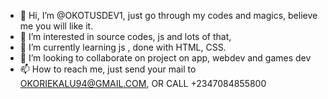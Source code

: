 - 👋 Hi, I’m @OKOTUSDEV1, just go through my codes and magics, believe me you will like it.
- 👀 I’m interested in source codes, js and lots of that,
- 🌱 I’m currently learning js , done with HTML, CSS.
- 💞️ I’m looking to collaborate on project on app, webdev and games dev
- 📫 How to reach me, just send your mail to OKORIEKALU94@GMAIL.COM, OR CALL +2347084855800

<!---
OKOTUSDEV1/OKOTUSDEV1 is a ✨ special ✨ repository because its `README.md` (this file) appears on your GitHub profile.
You can click the Preview link to take a look at your changes.
--->
